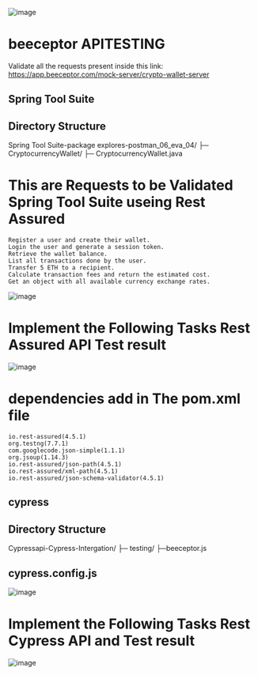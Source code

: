 ![image](https://github.com/user-attachments/assets/a7e916c9-6f04-4918-8690-85cfa34dc784)

# beeceptor APITESTING
Validate all the requests present inside this link: https://app.beeceptor.com/mock-server/crypto-wallet-server
 ## Spring Tool Suite 
 ## Directory Structure
Spring Tool Suite-package explores-postman_06_eva_04/ ├─ CryptocurrencyWallet/ ├─ CryptocurrencyWallet.java

# This are Requests to be Validated Spring Tool Suite  useing Rest Assured
    Register a user and create their wallet.
    Login the user and generate a session token.
    Retrieve the wallet balance.
    List all transactions done by the user.
    Transfer 5 ETH to a recipient.
    Calculate transaction fees and return the estimated cost.
    Get an object with all available currency exchange rates.
![image](https://github.com/user-attachments/assets/1eedb7c9-c12e-43f5-9122-58b3b7922cce)

# Implement the Following Tasks Rest Assured API  Test result
![image](https://github.com/user-attachments/assets/fad81927-c0c4-4382-a910-a52bd6e888b9)
# dependencies add in The pom.xml file 
    io.rest-assured(4.5.1)
    org.testng(7.7.1)
    com.googlecode.json-simple(1.1.1)
    org.jsoup(1.14.3)
    io.rest-assured/json-path(4.5.1)
    io.rest-assured/xml-path(4.5.1)
    io.rest-assured/json-schema-validator(4.5.1)

    
 ## cypress   
 ## Directory Structure
Cypressapi-Cypress-Intergation/ ├─ testing/ ├─beeceptor.js
 ## cypress.config.js 
 ![image](https://github.com/user-attachments/assets/095af689-e276-4c61-a2ac-8e4d7bd8e9d2)
# Implement the Following Tasks Rest Cypress API and   Test result
![image](https://github.com/user-attachments/assets/e40e4a8d-48e3-4906-9deb-d1b8f5cc01cd)



